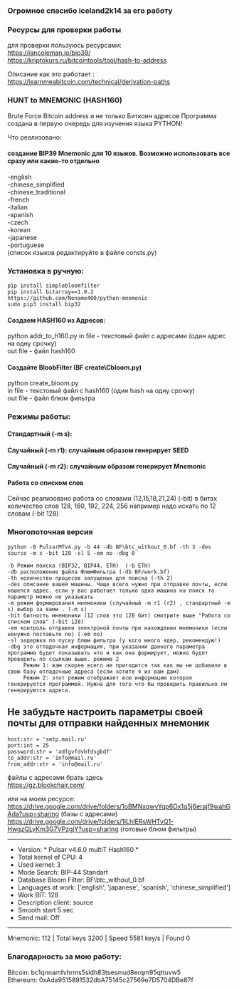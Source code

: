 ### Огромное спасибо iceland2k14 за его работу  

### Ресурсы для проверки работы  
  
  для проверки пользуюсь ресурсами:  
  https://iancoleman.io/bip39/  
  https://kriptokurs.ru/bitcointools/tool/hash-to-address    
    
  Описание как это работает :  
  https://learnmeabitcoin.com/technical/derivation-paths  
  
### HUNT to MNEMONIC (HASH160)
Brute Force Bitcoin address и не только Биткоин адресов
Программа создана в первую очередь для изучения языка PYTHON! 

Что реализовано:  
#### создание BIP39 Mnemonic для 10 языков. Возможно использовать все сразу или какие-то отдельно 
-english  
-chinese_simplified  
-chinese_traditional  
-french  
-italian  
-spanish  
-czech  
-korean  
-japanese  
-portuguese  
(список языков редактируйте в файле consts.py)

### Установка в ручную:
    pip install simplebloomfilter  
    pip install bitarray==1.9.2  
    https://github.com/Noname400/python-mnemonic  
    sudo pip3 install bip32   
  
#### Создаем HASH160 из Адресов:  
python addr_to_h160.py <in file> <outfile>
  in file - текстовый файл с адресами (один адрес на одну срочку)  
  out file - файл hash160  
  
#### Создайте BloobFilter (BF create\Cbloom.py)
python create_bloom.py <in file> <outfile>  
  in file - текстовый файл с hash160 (один hash на одну срочку)  
  out file - файл блюм фильтра  
  
### Режимы работы:  
#### Стандартный (-m s):  
#### Случайный (-m r1):  случайным образом генерирует SEED
#### Случайный (-m r2):  случайным образом генерирует Mnemonic

#### Работа со списком слов   
  Сейчас реализовано работа со словами (12,15,18,21,24) (-bit)
  в битах количество слов 128, 160, 192, 224, 256
  например надо искать по 12 словам (-bit 128)
  
### Многопоточная версия  
    python -B PulsarMTv4.py -b 44 -db BF\btc_without_0.bf -th 3 -des source -m s -bit 128 -sl 5 -em no -dbg 0
  
    -b Режим поиска (BIP32, BIP44, ETH)  (-b ETH)
    -db расположение файла ФлюмФильтра (-db BF/work.bf)
    -th количество процесов запущеных для поиска (-th 2)
    -des описание вашей машины. Чаще всего нужно при отправке почты, если нашелся адрес. если у вас работает только одна машина на поиск то параметр можно не указывать
    -m режим формирования мнемоники (случайный -m r1 (r2) , стандартный -m s) выбор за вами . (-m s)
    -bit битность мнемоники (12 слов это 128 бит) смотрите выше "Работа со списком слов" (-bit 128)
    -em контроль отправки электроной почты при нахождении мнемоники (если ненужно поставьте no) (-em no)
    -sl задержка по пуску блюм фильтра (у кого много ядер, рекомендую!)
    -dbg это отладочная информация, при указании данного параметра программа будет показывать что и как она формирует, можно будет проверить по ссылкам выше. режима 2
         Режим 1: вам скорее всего не пригодится так как вы не добавили в свою базу отладочные адреса (если хотите я их вам дам)
         Режим 2: этот режим отображает всю информацию которая генерируется программой. Нужна для того что бы проверить правильно ли генерируются адреса.

    
## Не забудьте настроить параметры своей почты для отправки найденных мнемоник  
    host:str = 'smtp.mail.ru'  
    port:int = 25  
    password:str = 'adfgvfdvbfdsgbdf'  
    to_addr:str = 'info@mail.ru'  
    from_addr:str = 'info@mail.ru'  
  
  
  
файлы с адресами брать здесь  
https://gz.blockchair.com/  
  
или на моем ресурсе:  
https://drive.google.com/drive/folders/1oBMNxqwyYqp6Dx1q5j6erajf9wahGAda?usp=sharing (базы с адресами)
https://drive.google.com/drive/folders/1ILhIERsWHTvQ1-HwgzQLyKm3G7VPzgjY?usp=sharing (готовые блюм фильтры)

----------------------------------------------------------------------
* Version:  * Pulsar v4.6.0 multiT Hash160 *
* Total kernel of CPU: 4
* Used kernel: 3
* Mode Search: BIP-44 Standart
* Database Bloom Filter: BF\btc_without_0.bf
* Languages at work: ['english', 'japanese', 'spanish', 'chinese_simplified']
* Work BIT: 128
* Description client: source
* Smooth start 5 sec
* Send mail: Off
----------------------------------------------------------------------
Mnemonic: 112 | Total keys 3200 | Speed 5581 key/s | Found 0
    

### Благодарность за мою работу:  
Bitcoin: bc1qnnamfvhrms5sldh83tsesmud8erqm95qttuvw5  
Ethereum: 0xAda9515891532dbA75145c27569e7D5704DBe87f  
